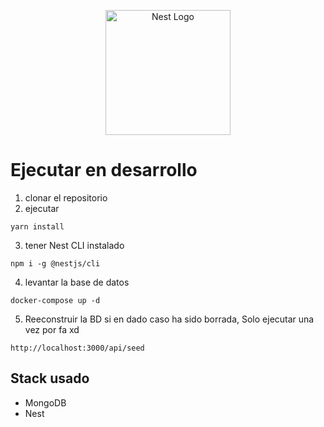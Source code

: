 <p align="center">
  <a href="http://nestjs.com/" target="blank"><img src="https://nestjs.com/img/logo-small.svg" width="200" alt="Nest Logo" /></a>
</p>


# Ejecutar en desarrollo

1. clonar el repositorio
2. ejecutar 
```
yarn install
```
3. tener Nest CLI instalado
```
npm i -g @nestjs/cli
```

4. levantar la base de datos
```
docker-compose up -d
```

5. Reeconstruir la BD si en dado caso ha sido borrada, Solo ejecutar una vez por fa xd
```
http://localhost:3000/api/seed
```


## Stack usado
* MongoDB
* Nest


